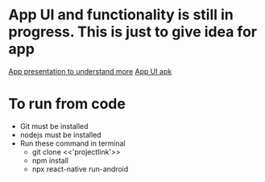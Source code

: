 <h1>App UI and functionality is still in progress. This is just to give idea for app</h1>
<a href="https://docs.google.com/presentation/d/1PhFk4xcqCH3eWLUVjEUQe_Omd7XCfEDu/edit?usp=sharing&ouid=108180238907250530091&rtpof=true&sd=true" target="_blank">App presentation to understand more</a>
<a href="https://drive.google.com/file/d/17tOTyRs6TdWz8qrNhrVMKrT0k_yRe1n3/view?usp=sharing">App UI apk</a>

<h1>To run from code</h1>

<ul>
<li>Git must be installed</li>
<li>nodejs must be installed</li>
<li>
Run these command in terminal
    <ul>
        <li>git clone <<'projectlink'>> </li>
        <li>npm install</li>
        <li>npx react-native run-android</li>
    </ul>
</li>

</ul>
